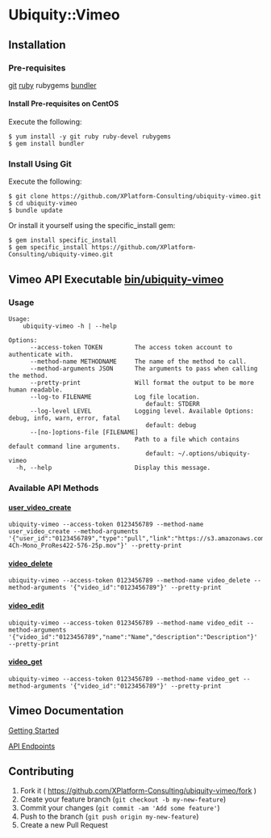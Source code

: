 # Ubiquity::Vimeo

## Installation

### Pre-requisites

  [git](http://git-scm.com/book/en/v2/Getting-Started-Installing-Git)
  [ruby](https://www.ruby-lang.org/en/documentation/installation/)
  rubygems
  [bundler](http://bundler.io/#getting-started)

#### Install Pre-requisites on CentOS

Execute the following:

    $ yum install -y git ruby ruby-devel rubygems
    $ gem install bundler

### Install Using Git

Execute the following:

    $ git clone https://github.com/XPlatform-Consulting/ubiquity-vimeo.git
    $ cd ubiquity-vimeo
    $ bundle update

Or install it yourself using the specific_install gem:

    $ gem install specific_install
    $ gem specific_install https://github.com/XPlatform-Consulting/ubiquity-vimeo.git

## Vimeo API Executable [bin/ubiquity-vimeo](../bin/ubiquity-vimeo)

### Usage

    Usage:
        ubiquity-vimeo -h | --help

    Options:
          --access-token TOKEN         The access token account to authenticate with.
          --method-name METHODNAME     The name of the method to call.
          --method-arguments JSON      The arguments to pass when calling the method.
          --pretty-print               Will format the output to be more human readable.
          --log-to FILENAME            Log file location.
                                          default: STDERR
          --log-level LEVEL            Logging level. Available Options: debug, info, warn, error, fatal
                                          default: debug
          --[no-]options-file [FILENAME]
                                       Path to a file which contains default command line arguments.
                                          default: ~/.options/ubiquity-vimeo
      -h, --help                       Display this message.

### Available API Methods

#### [user_video_create](https://developer.vimeo.com/api/endpoints/users#/{user_id}/videos)

    ubiquity-vimeo --access-token 0123456789 --method-name user_video_create --method-arguments '{"user_id":"0123456789","type":"pull","link":"https://s3.amazonaws.com/s3.damconsortium.com/videos/Ubiquity-4Ch-Mono_ProRes422-576-25p.mov"}' --pretty-print

#### [video_delete](https://developer.vimeo.com/api/endpoints/videos#/{video_id})

    ubiquity-vimeo --access-token 0123456789 --method-name video_delete --method-arguments '{"video_id":"0123456789"}' --pretty-print

#### [video_edit](https://developer.vimeo.com/api/endpoints/videos#/{video_id})

    ubiquity-vimeo --access-token 0123456789 --method-name video_edit --method-arguments '{"video_id":"0123456789","name":"Name","description":"Description"}' --pretty-print

#### [video_get](https://developer.vimeo.com/api/endpoints/videos#/{video_id})

    ubiquity-vimeo --access-token 0123456789 --method-name video_get --method-arguments '{"video_id":"0123456789"}' --pretty-print


## Vimeo Documentation

[Getting Started](https://developer.vimeo.com/api/start)

[API Endpoints](https://developer.vimeo.com/api/endpoints)

## Contributing

1. Fork it ( https://github.com/XPlatform-Consulting/ubiquity-vimeo/fork )
2. Create your feature branch (`git checkout -b my-new-feature`)
3. Commit your changes (`git commit -am 'Add some feature'`)
4. Push to the branch (`git push origin my-new-feature`)
5. Create a new Pull Request
